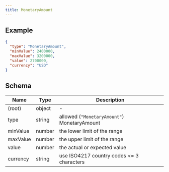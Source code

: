 ```yaml
---
title: MonetaryAmount
---
```

## Example



```json
{
  "type": "MonetaryAmount",
  "minValue": 2400000,
  "maxValue": 3200000,
  "value": 2700000,
  "currency": "USD"
}
```

## Schema

| Name | Type | Description |
|---|---|---|
| (root) | object | - |
| type | string | allowed (`"MonetaryAmount"`) MonetaryAmount |
| minValue | number | the lower limit of the range |
| maxValue | number | the upper limit of the range |
| value | number | the actual or expected value |
| currency | string | use ISO4217 country codes <= 3 characters |

